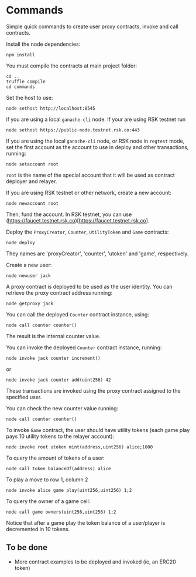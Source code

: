 # Commands

Simple quick commands to create user proxy contracts, invoke and call contracts.

Install the node dependencies:

```
npm install
```

You must compile the contracts at main project folder:

```
cd ..
truffle compile
cd commands
```

Set the host to use:

```
node sethost http://localhost:8545
```

if you are using a local `ganache-cli` node. If your are using RSK testnet
run
```
node sethost https://public-node.testnet.rsk.co:443
```
 
If you are using the local `ganache-cli` node, or RSK node in `regtest` mode, set the first account as
the account to use in deploy and other transactions, running:

```
node setaccount root
```

`root` is the name of the special account that it will be used as contract deployer and relayer.

If you are using RSK testnet or other network, create a new account:
```
node newaccount root
```

Then, fund the account. In RSK testnet, you can use (https://faucet.testnet.rsk.co)[https://faucet.testnet.rsk.co].

Deploy the `ProxyCreator`, `Counter`, `UtilityToken` and `Game` contracts:

```
node deploy
```
They names are 'proxyCreator', 'counter', 'utoken' and 'game', respectively.

Create a new user:

```
node newuser jack
```

A proxy contract is deployed to be used as the user identity. You can retrieve
the proxy contract address running:

```
node getproxy jack
```

You can call the deployed `Counter` contract instance, using:

```
node call counter counter()
```
The result is the internal counter value.

You can invoke the deployed `Counter` contract instance, running:

```
node invoke jack counter increment()
```
or
```
node invoke jack counter add(uint256) 42
```

These transactions are invoked using the proxy contract assigned to the
specified user.

You can check the new counter value running:
```
node call counter counter()
```

To invoke `Game` contract, the user should have utility tokens (each game play pays 10 utility tokens to the relayer account):
```
node invoke root utoken mint(address,uint256) alice;1000
```

To query the amount of tokens of a user:
```
node call token balanceOf(address) alice
```

To play a move to row 1, column 2
```
node invoke alice game play(uint256,uint256) 1;2
```

To query the owner of a game cell:
```
node call game owners(uint256,uint256) 1;2
```

Notice that after a game play the token balance of a user/player is decremented in 10 tokens.

## To be done

- More contract examples to be deployed and invoked (ie, an ERC20 token)


